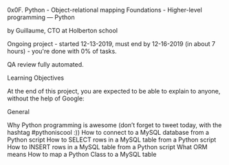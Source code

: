 0x0F. Python - Object-relational mapping
 Foundations - Higher-level programming ― Python

 by Guillaume, CTO at Holberton school

 Ongoing project - started 12-13-2019, must end by 12-16-2019 (in about 7 hours) - you're done with 0% of tasks.

 QA review fully automated.


Learning Objectives

At the end of this project, you are expected to be able to explain to anyone, without the help of Google:

General

Why Python programming is awesome (don’t forget to tweet today, with the hashtag #pythoniscool :))
How to connect to a MySQL database from a Python script
How to SELECT rows in a MySQL table from a Python script
How to INSERT rows in a MySQL table from a Python script
What ORM means
How to map a Python Class to a MySQL table